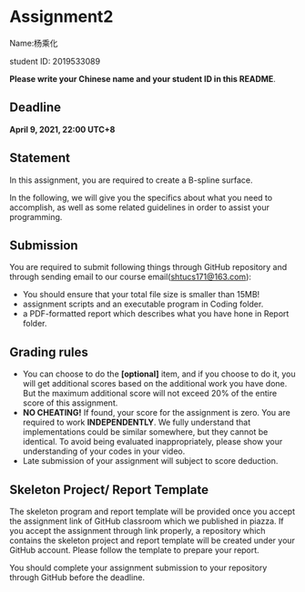 # Assignment2

Name:杨乘化

student ID: 2019533089

**Please write your Chinese name and your student ID in this README**.

## Deadline

**April 9, 2021, 22:00 UTC+8**

## Statement

In this assignment, you are required to create a B-spline surface.  

In the following, we will give you the  specifics about what you need to accomplish, as well as some related  guidelines in order to assist your programming.

## Submission

You are required to submit following things through GitHub repository and through sending email to our course email(shtucs171@163.com):

- You should ensure that your total file size is smaller than 15MB!
- assignment scripts and an executable program in Coding folder. 
- a PDF-formatted report which describes what you have hone in Report folder.

## **Grading rules**

- You can choose to do the **[optional]** item, and if you choose to do it, you will get additional scores based on the additional work you have done. But the maximum additional score will not exceed 20% of the entire score of this assignment.
- **NO CHEATING!** If found, your score for the assignment is zero. You are required to work **INDEPENDENTLY**. We fully understand that implementations could be similar somewhere, but they cannot be identical. To avoid being evaluated inappropriately, please show your understanding of your codes in your video.
- Late submission of your assignment will subject to score deduction.

## Skeleton Project/ Report Template

The skeleton program and report template will be provided once you accept the assignment link of GitHub classroom which we published in piazza. If you accept the assignment through link properly, a repository which contains the skeleton project and report template will be created under your GitHub account. Please follow the template to prepare your report.

You should complete your assignment submission to your repository through GitHub before the deadline.

